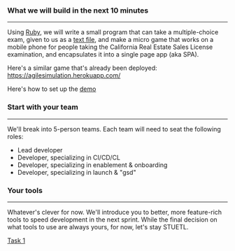 ### What we will build in the next 10 minutes
---
Using [Ruby](https://www.ruby-lang.org/en/), we will write a small program that can take a multiple-choice exam, given to us as a [text file](../master/mce.txt), and make a micro game that works on a mobile phone for people taking the California Real Estate Sales License examination, and encapsulates it into a single page app (aka SPA).

Here's a similar game that's already been deployed: https://agilesimulation.herokuapp.com/

Here's how to set up the [demo](../master/demo.md)

### Start with your team
---
We'll break into 5-person teams. 
Each team will need to seat the following roles:
* Lead developer
* Developer, specializing in CI/CD/CL
* Developer, specializing in enablement & onboarding
* Developer, specializing in launch & "gsd"

### Your tools
---
Whatever's clever for now. We'll introduce you to better, more feature-rich tools to speed development in the next sprint. While the final decision on what tools to use are always yours, for now, let's stay STUETL.

[Task 1](../master/task1.md)

